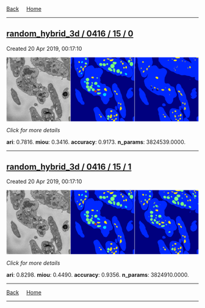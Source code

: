
[Back](..)&nbsp;&nbsp;&nbsp;&nbsp;&nbsp;[Home](https://leapmanlab.github.io/snapshots)

---

<div class="summary"><a href="0"><h2>random_hybrid_3d / 0416 / 15 / 0</h2></a><p>Created 20 Apr 2019, 00:17:10
</p><a href="0"><img src="0/media/summary.png" align="center"></a><p>
<i>Click for more details</i>
</p></div>

**ari**: 0.7816. **miou**: 0.3416. **accuracy**: 0.9173. **n_params**: 3824539.0000. 

---

<div class="summary"><a href="1"><h2>random_hybrid_3d / 0416 / 15 / 1</h2></a><p>Created 20 Apr 2019, 00:17:10
</p><a href="1"><img src="1/media/summary.png" align="center"></a><p>
<i>Click for more details</i>
</p></div>

**ari**: 0.8298. **miou**: 0.4490. **accuracy**: 0.9356. **n_params**: 3824910.0000. 

---

[Back](..)&nbsp;&nbsp;&nbsp;&nbsp;&nbsp;[Home](https://leapmanlab.github.io/snapshots)

---